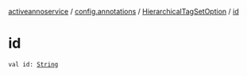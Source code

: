 [activeannoservice](../../index.md) / [config.annotations](../index.md) / [HierarchicalTagSetOption](index.md) / [id](./id.md)

# id

`val id: `[`String`](https://kotlinlang.org/api/latest/jvm/stdlib/kotlin/-string/index.html)